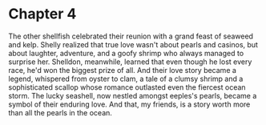 # Chapter 4

The other shellfish celebrated their reunion with a grand feast of seaweed and kelp. Shelly realized that true love wasn't about pearls and casinos, but about laughter, adventure, and a goofy shrimp who always managed to surprise her. Shelldon, meanwhile, learned that even though he lost every race, he'd won the biggest prize of all. And their love story became a legend, whispered from oyster to clam, a tale of a clumsy shrimp and a sophisticated scallop whose romance outlasted even the fiercest ocean storm. The lucky seashell, now nestled amongst eeples's pearls, became a symbol of their enduring love. And that, my friends, is a story worth more than all the pearls in the ocean. 